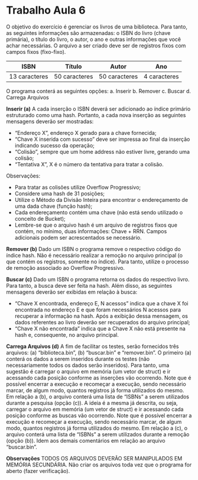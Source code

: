 # Trabalho Aula 6

O objetivo do exercício é gerenciar os livros de uma biblioteca. Para tanto, as seguintes informações são
armazenadas: o ISBN do livro (chave primária), o título do livro, o autor, o ano e outras informações que
você achar necessárias. O arquivo a ser criado deve ser de registros fixos com campos fixos (fixo-fixo).

| ISBN | Título | Autor | Ano |
| ---- | ------ | ----- | --- |
| 13 caracteres | 50 caracteres | 50 caracteres | 4 caracteres |


O programa conterá as seguintes opções:
a. Inserir
b. Remover
c. Buscar
d. Carrega Arquivos

__Inserir (a)__
A cada inserção o ISBN deverá ser adicionado ao índice primário estruturado como uma hash. Portanto, a
cada nova inserção as seguintes mensagens deverão ser mostradas:
* “Endereço X”, endereço X gerado para a chave fornecida;
* “Chave X inserida com sucesso” deve ser impressa ao final da inserção indicando sucesso da
operação;
* “Colisão”, sempre que um home address não estiver livre, gerando uma colisão;
* “Tentativa X”, X é o número da tentativa para tratar a colisão.

Observações:
* Para tratar as colisões utilize Overflow Progressivo;
* Considere uma hash de 31 posições;
* Utilize o Método da Divisão Inteira para encontrar o endereçamento de uma dada chave (função
hash);
* Cada endereçamento contém uma chave (não está sendo utilizado o conceito de Bucket);
* Lembre-se que o arquivo hash é um arquivo de registros fixos que contém, no mínimo, duas
informações: Chave + RRN. Campos adicionais podem ser acrescentados se necessário.

__Remover (b)__
Dado um ISBN o programa remove o respectivo código do índice hash. Não é necessário realizar a remoção
no arquivo principal (o que contém os registros, somente no índice). Para tanto, utilize o processo de
remoção associado ao Overflow Progressivo.

__Buscar (c)__
Dado um ISBN o programa retorna os dados do respectivo livro. Para tanto, a busca deve ser feita na hash.
Além disso, as seguintes mensagens deverão ser exibidas em relação à busca:
* “Chave X encontrada, endereço E, N acessos” indica que a chave X foi encontrada no endereço E e
que foram necessários N acessos para recuperar a informação na hash. Após a exibição dessa
mensagem, os dados referentes ao livro deverão ser recuperados do arquivo principal;
* “Chave X não encontrada” indica que a Chave X não está presente na hash e, consequente, no
arquivo principal.

__Carrega Arquivos (d)__
A fim de facilitar os testes, serão fornecidos três arquivos: (a) “biblioteca.bin”, (b) “buscar.bin” e
“remover.bin”. O primeiro (a) conterá os dados a serem inseridos durante os testes (não necessariamente
todos os dados serão inseridos). Para tanto, uma sugestão é carregar o arquivo em memória (um vetor de
struct) e ir acessando cada posição conforme as inserções vão ocorrendo. Note que é possível encerrar a
execução e recomeçar a execução, sendo necessário marcar, de algum modo, quantos registros já forma
utilizados do mesmo.
Em relação a (b), o arquivo conterá uma lista de “ISBNs” a serem utilizados durante a pesquisa (opção (c)).
A ideia é a mesma já descrita, ou seja, carregar o arquivo em memória (um vetor de struct) e ir acessando
cada posição conforme as buscas vão ocorrendo. Note que é possível encerrar a execução e recomeçar a
execução, sendo necessário marcar, de algum modo, quantos registros já forma utilizados do mesmo. Em
relação a (c), o arquivo conterá uma lista de “ISBNs” a serem utilizados durante a remoção (opção (b)).
Idem aos demais comentários em relação ao arquivo “buscar.bin”.


__Observações__
TODOS OS ARQUIVOS DEVERÃO SER MANIPULADOS EM MEMÓRIA SECUNDÁRIA.
Não criar os arquivos toda vez que o programa for aberto (fazer verificação).
